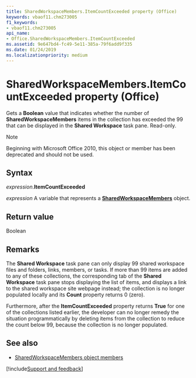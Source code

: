 ```yaml
---
title: SharedWorkspaceMembers.ItemCountExceeded property (Office)
keywords: vbaof11.chm273005
f1_keywords:
- vbaof11.chm273005
api_name:
- Office.SharedWorkspaceMembers.ItemCountExceeded
ms.assetid: 9e647bd4-fc49-5e11-385a-79f6add9f335
ms.date: 01/24/2019
ms.localizationpriority: medium
---
```



# SharedWorkspaceMembers.ItemCountExceeded property (Office)

Gets a **Boolean** value that indicates whether the number of **SharedWorkspaceMembers** items in the collection has exceeded the 99 that can be displayed in the **Shared Workspace** task pane. Read-only.

> [!NOTE] 
> Beginning with Microsoft Office 2010, this object or member has been deprecated and should not be used.


## Syntax

_expression_.**ItemCountExceeded**

_expression_ A variable that represents a **[SharedWorkspaceMembers](Office.SharedWorkspaceMembers.md)** object.


## Return value

Boolean


## Remarks

The **Shared Workspace** task pane can only display 99 shared workspace files and folders, links, members, or tasks. If more than 99 items are added to any of these collections, the corresponding tab of the **Shared Workspace** task pane stops displaying the list of items, and displays a link to the shared workspace site webpage instead; the collection is no longer populated locally and its **Count** property returns 0 (zero).

Furthermore, after the **ItemCountExceeded** property returns **True** for one of the collections listed earlier, the developer can no longer remedy the situation programmatically by deleting items from the collection to reduce the count below 99, because the collection is no longer populated.


## See also

- [SharedWorkspaceMembers object members](overview/Library-Reference/sharedworkspacemembers-members-office.md)



[!include[Support and feedback](~/includes/feedback-boilerplate.md)]